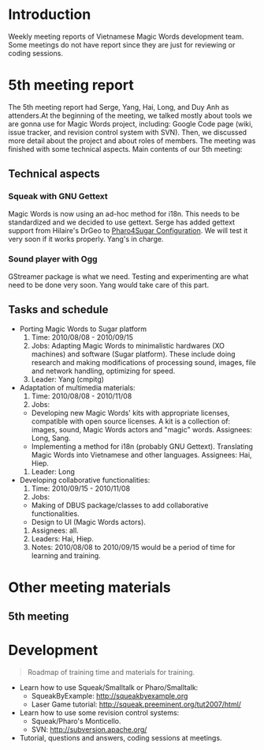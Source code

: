 # Introduction #
Weekly meeting reports of Vietnamese Magic Words development team.  Some meetings do not have report since they are just for reviewing or coding sessions.

# 5th meeting report #
The 5th meeting report had Serge, Yang, Hai, Long, and Duy Anh as attenders.At the beginning of the meeting, we talked mostly about tools we are gonna use for Magic Words project, including: Google Code page (wiki, issue tracker, and revision control system with SVN).  Then, we discussed more detail about the project and about roles of members. The meeting was finished with some technical aspects.  Main contents of our 5th meeting:

## Technical aspects ##

### Squeak with GNU Gettext ###
Magic Words is now using an ad-hoc method for i18n.  This needs to be standardized and we decided to use gettext.  Serge has added gettext support from Hilaire's DrGeo to [Pharo4Sugar Configuration](http://www.squeaksource.com/Pharo4Sugar.html).  We will test it very soon if it works properly.  Yang's in charge.

### Sound player with Ogg ###
GStreamer package is what we need.  Testing and experimenting are what need to be done very soon.  Yang would take care of this part.

## Tasks and schedule ##
  * Porting Magic Words to Sugar platform
    1. Time: 2010/08/08 - 2010/09/15
    1. Jobs: Adapting Magic Words to minimalistic hardwares (XO machines) and software (Sugar platform).  These include doing research and making modifications of processing sound, images, file and network handling, optimizing for speed.
    1. Leader: Yang (cmpitg)
  * Adaptation of multimedia materials:
    1. Time: 2010/08/08 - 2010/11/08
    1. Jobs:
      * Developing new Magic Words' kits with appropriate licenses, compatible with open source licenses.  A kit is a collection of: images, sound, Magic Words actors and "magic" words.  Assignees: Long, Sang.
      * Implementing a method for i18n (probably GNU Gettext).  Translating Magic Words into Vietnamese and other languages.  Assignees: Hai, Hiep.
    1. Leader: Long
  * Developing collaborative functionalities:
    1. Time: 2010/09/15 - 2010/11/08
    1. Jobs:
      * Making of DBUS package/classes to add collaborative functionalities.
      * Design to UI (Magic Words actors).
    1. Assignees: all.
    1. Leaders: Hai, Hiep.
    1. Notes: 2010/08/08 to 2010/09/15 would be a period of time for learning and training.

# Other meeting materials #
## 5th meeting ##


# Development #
> Roadmap of training time and materials for training.
  * Learn how to use Squeak/Smalltalk or Pharo/Smalltalk:
    * SqueakByExample: http://squeakbyexample.org
    * Laser Game tutorial: http://squeak.preeminent.org/tut2007/html/
  * Learn how to use some revision control systems:
    * Squeak/Pharo's Monticello.
    * SVN: http://subversion.apache.org/
  * Tutorial, questions and answers, coding sessions at meetings.